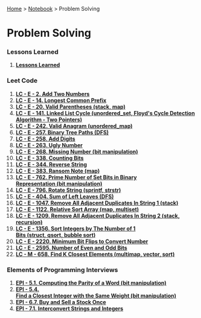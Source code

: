 <a href="../../">Home</a> > <a href="../notebook">Notebook</a> > Problem Solving

# Problem Solving



### Lessons Learned

1. **<a href="./lessons-learned">Lessons Learned</a>**



### Leet Code

1. **<a href="./lc-e-2-add-two-numbers">LC - E - 2. Add Two Numbers</a>**
2. **<a href="./lc-e-14-longest-common-prefix">LC - E - 14. Longest Common Prefix</a>**
3. **<a href="./lc-e-20-valid-parentheses">LC - E - 20. Valid Parentheses (stack, map)</a>**
4. **<a href="./lc-e-141-linked-list-cycle">LC - E - 141. Linked List Cycle (unordered_set, Floyd's Cycle Detection Algorithm - Two Pointers)</a>**
5. **<a href="./lc-e-242-valid-anagram">LC - E - 242. Valid Anagram (unordered_map)</a>**
6. **<a href="./lc-e-257-binary-tree-paths">LC - E - 257. Binary Tree Paths (DFS)</a>**
7. **<a href="./lc-e-258-add-digits">LC - E - 258. Add Digits</a>**
8. **<a href="./lc-e-263-ugly-number">LC - E - 263. Ugly Number</a>**
9. **<a href="./lc-e-268-missing-number">LC - E - 268. Missing Number (bit manipulation)</a>**
10. **<a href="./lc-e-338-counting-bits">LC - E - 338. Counting Bits</a>**
11. **<a href="./lc-e-344-reverse-string">LC - E - 344. Reverse String</a>**
12. **<a href="./lc-e-383-ransom-note">LC - E - 383. Ransom Note (map)</a>**
13. **<a href="./lc-e-762-prime-number-of-set-bits-in-binary-representation">LC - E - 762. Prime Number of Set Bits in Binary Representation (bit manipulation)</a>**
14. **<a href="./lc-e-796-rotate-string">LC - E - 796. Rotate String (sprintf, strstr)</a>**
15. **<a href="./lc-e-404-sum-of-left-leaves">LC - E - 404. Sum of Left Leaves (DFS)</a>**
16. **<a href="./lc-e-1047-remove-all-adjacent-duplicates-in-string-1">LC - E - 1047. Remove All Adjacent Duplicates In String 1 (stack)</a>**
17. **<a href="./lc-e-1122-relative-sort-array">LC - E - 1122. Relative Sort Array (map, multiset)</a>**
18. **<a href="./lc-e-1209-remove-all-adjacent-duplicates-in-string-2">LC - E - 1209. Remove All Adjacent Duplicates In String 2 (stack, recursion)</a>**
19. **<a href="./lc-e-1356-sort-integers-by-the-number-of-1-bits">LC - E - 1356. Sort Integers by The Number of 1 Bits (struct, qsort, bubble sort)</a>**
20. **<a href="./lc-e-2220-minimum-bit-flips-to-convert-number">LC - E - 2220. Minimum Bit Flips to Convert Number</a>**
21. **<a href="./lc-e-2595-number-of-even-and-odd-bits">LC - E - 2595. Number of Even and Odd Bits</a>**
22. **<a href="./lc-m-658-find-k-closest-elements">LC - M - 658. Find K Closest Elements (multimap, vector, sort)</a>**



### Elements of Programming Interviews

1. **<a href="./epi-5-1-computing-the-parity-of-a-word">EPI - 5.1. Computing the Parity of a Word (bit manipulation)</a>**
1. **<a href="./epi-5-4-find-a-closest-integer-with-the-same-weight">EPI - 5.4. Find a Closest Integer with the Same Weight (bit manipulation)</a>**
1. **<a href="./epi-6-7-buy-and-sell-a-stock-once">EPI - 6.7. Buy and Sell a Stock Once</a>**
1. **<a href="./epi-7-1-interconvert-strings-and-integers">EPI - 7.1. Interconvert Strings and Integers</a>**
